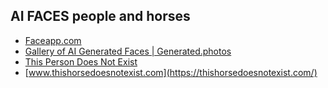 ## AI FACES people and horses
- [Faceapp.com](https://www.faceapp.com/)
- [Gallery of AI Generated Faces | Generated.photos](https://generated.photos/faces)
- [This Person Does Not Exist](https://thispersondoesnotexist.com/)
- [www.thishorsedoesnotexist.com](https://thishorsedoesnotexist.com/)
